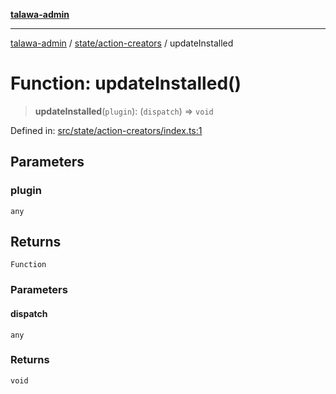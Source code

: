[**talawa-admin**](../../../README.md)

***

[talawa-admin](../../../README.md) / [state/action-creators](../README.md) / updateInstalled

# Function: updateInstalled()

> **updateInstalled**(`plugin`): (`dispatch`) => `void`

Defined in: [src/state/action-creators/index.ts:1](https://github.com/bint-Eve/talawa-admin/blob/3ea1bc8148fd1f2efa92a17958ea5a5df0d9cc86/src/state/action-creators/index.ts#L1)

## Parameters

### plugin

`any`

## Returns

`Function`

### Parameters

#### dispatch

`any`

### Returns

`void`
